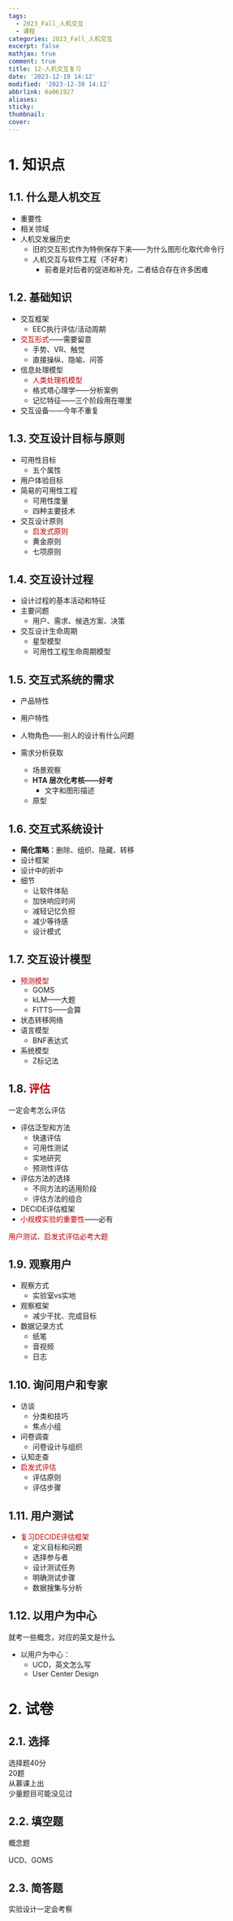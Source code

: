 ```yaml
---
tags:
  - 2023_Fall_人机交互
  - 课程
categories: 2023_Fall_人机交互
excerpt: false
mathjax: true
comment: true
title: 12-人机交互复习
date: '2023-12-19 14:12'
modified: '2023-12-30 14:12'
abbrlink: 6a061927
aliases:
sticky:
thumbnail:
cover:
---
```


# 1. 知识点

## 1.1. 什么是人机交互

- 重要性
- 相关领域
- 人机交发展历史
	- 旧的交互形式作为特例保存下来——为什么图形化取代命令行
	- 人机交互与软件工程（不好考）
		- 前者是对后者的促进和补充，二者结合存在许多困难

## 1.2. 基础知识

- 交互框架
	- EEC执行评估/活动周期
- <font color="#c00000">交互形式</font>——需要留意
	- 手势、VR、触觉
	- 直接操纵、隐喻、问答
- 信息处理模型
	- <font color="#c00000">人类处理机模型</font>
	- 格式塔心理学——分析案例
	- 记忆特征——三个阶段用在哪里
- 交互设备——今年不重复

## 1.3. 交互设计目标与原则

- 可用性目标
	- 五个属性
- 用户体验目标
- 简易的可用性工程
	- 可用性度量
	- 四种主要技术
- 交互设计原则
	- <font color="#c00000">启发式原则</font>
	- 黄金原则
	- 七项原则

## 1.4. 交互设计过程

- 设计过程的基本活动和特征
- 主要问题
	- 用户、需求、候选方案、决策
- 交互设计生命周期
	- 星型模型
	- 可用性工程生命周期模型

## 1.5. 交互式系统的需求

- 产品特性  
- 用户特性  
- 人物角色——别人的设计有什么问题

- 需求分析获取
	- 场景观察  
	- **HTA 层次化考核——好考**
		- 文字和图形描述
	- 原型

## 1.6. 交互式系统设计

- **简化策略**：删除、组织、隐藏、转移
- 设计框架
- 设计中的折中
- 细节
	- 让软件体贴
	- 加快响应时间
	- 减轻记忆负担
	- 减少等待感
	- 设计模式

## 1.7. 交互设计模型

- <font color="#c00000">预测模型</font>
	- GOMS  
	- kLM——大题  
	- FITTS——会算
- 状态转移网络
- 语言模型
	- BNF表达式
- 系统模型
	- Z标记法

## 1.8. <font color="#c00000">评估</font>

一定会考怎么评估

- 评估泛型和方法
	- 快速评估
	- 可用性测试
	- 实地研究
	- 预测性评估
- 评估方法的选择
	- 不同方法的适用阶段
	- 评估方法的组合
- DECIDE评估框架
- <font color="#c00000">小规模实验的重要性</font>——必有

<font color="#c00000">用户测试、启发式评估必考大题</font>

## 1.9. 观察用户

- 观察方式
	- 实验室vs实地
- 观察框架
	- 减少干扰、完成目标
- 数据记录方式
	- 纸笔
	- 音视频
	- 日志

## 1.10. 询问用户和专家

- 访谈
	- 分类和技巧
	- 焦点小组
- 问卷调查
	- 问卷设计与组织
- 认知走查
- <font color="#c00000">启发式评估</font>
	- 评估原则
	- 评估步骤

## 1.11. 用户测试

- <font color="#c00000">复习DECIDE评估框架</font>
	- 定义目标和问题
	- 选择参与者
	- 设计测试任务
	- 明确测试步骤
	- 数据搜集与分析

## 1.12. 以用户为中心

就考一些概念，对应的英文是什么

- 以用户为中心：
	- UCD，英文怎么写
	- User Center Design

# 2. 试卷

## 2.1. 选择

选择题40分  
20题  
从慕课上出  
少量题目可能没见过

## 2.2. 填空题

概念题

UCD、GOMS

## 2.3. 简答题

实验设计一定会考察
